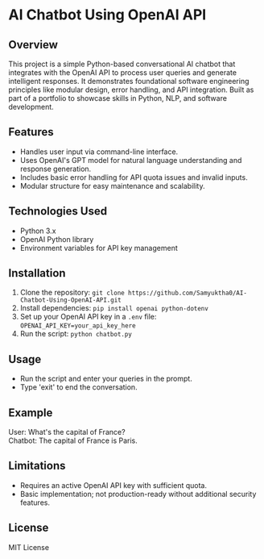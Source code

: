 # AI Chatbot Using OpenAI API

## Overview
This project is a simple Python-based conversational AI chatbot that integrates with the OpenAI API to process user queries and generate intelligent responses. It demonstrates foundational software engineering principles like modular design, error handling, and API integration. Built as part of a portfolio to showcase skills in Python, NLP, and software development.

## Features
- Handles user input via command-line interface.
- Uses OpenAI's GPT model for natural language understanding and response generation.
- Includes basic error handling for API quota issues and invalid inputs.
- Modular structure for easy maintenance and scalability.

## Technologies Used
- Python 3.x
- OpenAI Python library
- Environment variables for API key management

## Installation
1. Clone the repository: `git clone https://github.com/Samyuktha0/AI-Chatbot-Using-OpenAI-API.git`
2. Install dependencies: `pip install openai python-dotenv`
3. Set up your OpenAI API key in a `.env` file: `OPENAI_API_KEY=your_api_key_here`
4. Run the script: `python chatbot.py`

## Usage
- Run the script and enter your queries in the prompt.
- Type 'exit' to end the conversation.

## Example
User: What's the capital of France?  
Chatbot: The capital of France is Paris.

## Limitations
- Requires an active OpenAI API key with sufficient quota.
- Basic implementation; not production-ready without additional security features.

## License
MIT License
